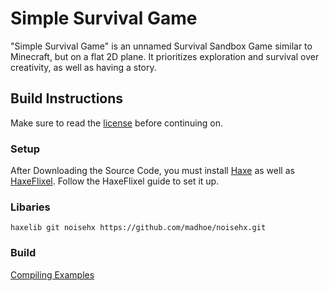 # Simple Survival Game

"Simple Survival Game" is an unnamed Survival Sandbox Game similar to Minecraft, but on a flat 2D plane. It prioritizes exploration and survival over creativity, as well as having a story.

## Build Instructions
Make sure to read the [license](LICENSE.md) before continuing on.

### Setup
After Downloading the Source Code, you must install [Haxe](haxe.org) as well as [HaxeFlixel](haxeflixel.com). Follow the HaxeFlixel guide to set it up.

### Libaries
```
haxelib git noisehx https://github.com/madhoe/noisehx.git
```

### Build
[Compiling Examples](Compiling.md)
